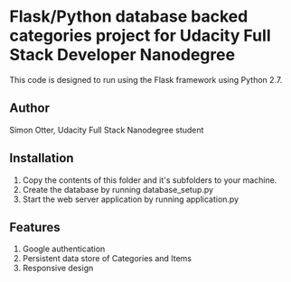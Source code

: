 # Flask/Python database backed categories project for Udacity Full Stack Developer Nanodegree

This code is designed to run using the Flask framework using Python 2.7.

## Author
Simon Otter, Udacity Full Stack Nanodegree student

## Installation
1. Copy the contents of this folder and it's subfolders to your machine.
2. Create the database by running database_setup.py
3. Start the web server application by running application.py

## Features
1. Google authentication
2. Persistent data store of Categories and Items
3. Responsive design
